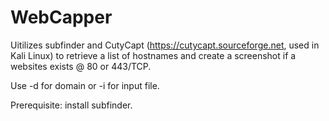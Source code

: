 # WebCapper
Uitilizes subfinder and CutyCapt (https://cutycapt.sourceforge.net, used in Kali Linux) to retrieve a list of hostnames and create a screenshot if a websites exists @ 80 or 443/TCP.

Use -d for domain or -i for input file.

Prerequisite: install subfinder.
